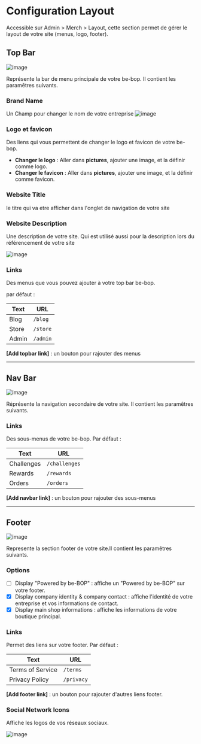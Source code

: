 # Configuration Layout

Accessible sur Admin > Merch > Layout, cette section permet de gérer le layout de votre site (menus, logo, footer).

## Top Bar

![image](https://github.com/user-attachments/assets/750a0a59-8959-4413-a2e1-3283bb70b4cb)

Représente la bar de menu principale de votre be-bop. Il contient les paramêtres suivants.

### Brand Name

Un Champ pour changer le nom de votre entreprise
![image](https://github.com/user-attachments/assets/6d5f6255-0691-47b0-8edc-3e1e21839d4d)

### Logo et favicon

Des liens qui vous permettent de changer le logo et favicon de votre be-bop.

- **Changer le logo** : Aller dans **pictures**, ajouter une image, et la définir comme logo.
- **Changer le favicon** : Aller dans **pictures**, ajouter une image, et la définir comme favicon.

### Website Title

le titre qui va etre afficher dans l'onglet de navigation de votre site

### Website Description

Une description de votre site. Qui est utilisé aussi pour la description lors du référencement de votre site

![image](https://github.com/user-attachments/assets/156514a5-56f0-4e80-b482-c1c623a58151)

### Links

Des menus que vous pouvez ajouter à votre top bar be-bop.

par défaut :

| Text  | URL      |
| ----- | -------- |
| Blog  | `/blog`  |
| Store | `/store` |
| Admin | `/admin` |

**[Add topbar link]** : un bouton pour rajouter des menus

---

## Nav Bar

![image](https://github.com/user-attachments/assets/b5e808fe-3b97-4fa2-a64f-dfce02e8c7d7)

Réprésente la navigation secondaire de votre site. Il contient les paramêtres suivants.

### Links

Des sous-menus de votre be-bop.
Par défaut :

| Text       | URL           |
| ---------- | ------------- |
| Challenges | `/challenges` |
| Rewards    | `/rewards`    |
| Orders     | `/orders`     |

**[Add navbar link]** : un bouton pour rajouter des sous-menus

---

## Footer

![image](https://github.com/user-attachments/assets/389f4404-f021-4173-8058-06ddcb1802f0)

Represente la section footer de votre site.Il contient les paramêtres suivants.

### Options

- [ ] Display "Powered by be-BOP" : affiche un "Powered by be-BOP" sur votre footer.
- [x] Display company identity & company contact : affiche l'identité de votre entreprise et vos informations de contact.
- [x] Display main shop informations : affiche les informations de votre boutique principal.

### Links

Permet des liens sur votre footer.
Par défaut :

| Text             | URL        |
| ---------------- | ---------- |
| Terms of Service | `/terms`   |
| Privacy Policy   | `/privacy` |

**[Add footer link]** : un bouton pour rajouter d'autres liens footer.

### Social Network Icons

Affiche les logos de vos réseaux sociaux.

![image](https://github.com/user-attachments/assets/fd4e8c2f-21e8-4814-8cf3-6c10b88dd94b)
